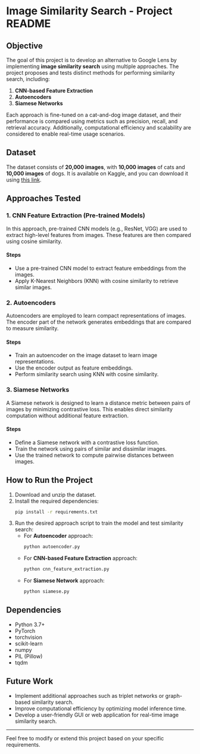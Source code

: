 # **Image Similarity Search - Project README**

## **Objective**
The goal of this project is to develop an alternative to Google Lens by implementing **image similarity search** using multiple approaches. The project proposes and tests distinct methods for performing similarity search, including:

1. **CNN-based Feature Extraction**
2. **Autoencoders**
3. **Siamese Networks**

Each approach is fine-tuned on a cat-and-dog image dataset, and their performance is compared using metrics such as precision, recall, and retrieval accuracy. Additionally, computational efficiency and scalability are considered to enable real-time usage scenarios.

## **Dataset**
The dataset consists of **20,000 images**, with **10,000 images** of cats and **10,000 images** of dogs. It is available on Kaggle, and you can download it using [this link](https://storage.googleapis.com/kaggle-data-sets/550917/1003830/bundle/archive.zip).

## **Approaches Tested**

### **1. CNN Feature Extraction (Pre-trained Models)**
In this approach, pre-trained CNN models (e.g., ResNet, VGG) are used to extract high-level features from images. These features are then compared using cosine similarity.

#### **Steps**
- Use a pre-trained CNN model to extract feature embeddings from the images.
- Apply K-Nearest Neighbors (KNN) with cosine similarity to retrieve similar images.

### **2. Autoencoders**
Autoencoders are employed to learn compact representations of images. The encoder part of the network generates embeddings that are compared to measure similarity.

#### **Steps**
- Train an autoencoder on the image dataset to learn image representations.
- Use the encoder output as feature embeddings.
- Perform similarity search using KNN with cosine similarity.

### **3. Siamese Networks**
A Siamese network is designed to learn a distance metric between pairs of images by minimizing contrastive loss. This enables direct similarity computation without additional feature extraction.

#### **Steps**
- Define a Siamese network with a contrastive loss function.
- Train the network using pairs of similar and dissimilar images.
- Use the trained network to compute pairwise distances between images.

## **How to Run the Project**
1. Download and unzip the dataset.
2. Install the required dependencies:
   ```bash
   pip install -r requirements.txt
   ```
3. Run the desired approach script to train the model and test similarity search:
   - For **Autoencoder** approach:
     ```bash
     python autoencoder.py
     ```
   - For **CNN-based Feature Extraction** approach:
     ```bash
     python cnn_feature_extraction.py
     ```
   - For **Siamese Network** approach:
     ```bash
     python siamese.py
     ```

## **Dependencies**
- Python 3.7+
- PyTorch
- torchvision
- scikit-learn
- numpy
- PIL (Pillow)
- tqdm

## **Future Work**
- Implement additional approaches such as triplet networks or graph-based similarity search.
- Improve computational efficiency by optimizing model inference time.
- Develop a user-friendly GUI or web application for real-time image similarity search.

---
Feel free to modify or extend this project based on your specific requirements.

